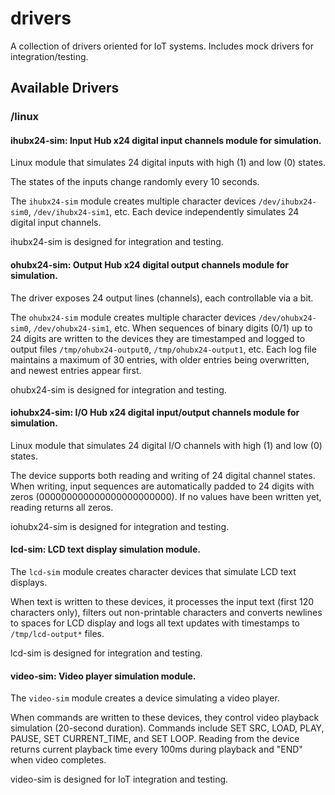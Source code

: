 # drivers
A collection of drivers oriented for IoT systems. Includes mock drivers for integration/testing.

## Available Drivers

### /linux

#### ihubx24-sim: Input Hub x24 digital input channels module for simulation.

Linux module that simulates 24 digital inputs with high (1) and low (0) states.

The states of the inputs change randomly every 10 seconds.

The `ihubx24-sim` module creates multiple character devices `/dev/ihubx24-sim0`, `/dev/ihubx24-sim1`, etc. Each device independently simulates 24 digital input channels.

ihubx24-sim is designed for integration and testing.


#### ohubx24-sim: Output Hub x24 digital output channels module for simulation.

The driver exposes 24 output lines (channels), each controllable via a bit.

The `ohubx24-sim` module creates multiple character devices `/dev/ohubx24-sim0`, `/dev/ohubx24-sim1`, etc. When sequences of binary digits (0/1) up to 24 digits are written to the devices they are timestamped and logged to output files `/tmp/ohubx24-output0`, `/tmp/ohubx24-output1`, etc. Each log file maintains a maximum of 30 entries, with older entries being overwritten, and newest entries appear first.

ohubx24-sim is designed for integration and testing.


#### iohubx24-sim: I/O Hub x24 digital input/output channels module for simulation.

Linux module that simulates 24 digital I/O channels with high (1) and low (0) states.

The device supports both reading and writing of 24 digital channel states. When writing, input sequences are automatically padded to 24 digits with zeros (000000000000000000000000). If no values have been written yet, reading returns all zeros.

iohubx24-sim is designed for integration and testing.


#### lcd-sim: LCD text display simulation module.

The `lcd-sim` module creates character devices that simulate LCD text displays.

When text is written to these devices, it processes the input text (first 120 characters only), filters out non-printable characters and converts newlines to spaces for LCD display and logs all text updates with timestamps to `/tmp/lcd-output*` files.

lcd-sim is designed for integration and testing.


#### video-sim: Video player simulation module.

The `video-sim` module creates a device simulating a video player.

When commands are written to these devices, they control video playback simulation (20-second duration). Commands include SET SRC, LOAD, PLAY, PAUSE, SET CURRENT_TIME, and SET LOOP. Reading from the device returns current playback time every 100ms during playback and "END" when video completes.

video-sim is designed for IoT integration and testing.
